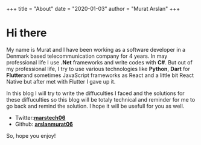 +++
title = "About"
date = "2020-01-03"
author = "Murat Arslan"
+++

# Hi there

My name is Murat and I have been working as a software developer in a Denmark based telecommunication company for 4 years. In may professional life I use **.Net** frameworks and write codes with **C#**. 
But out of my professional life, I try to use various technologies like **Python**, **Dart** for **Flutter**and sometimes JavaScript frameworks as React and a little bit React Native but after met with Flutter I gave up it.

In this blog I will try to write the diffuculties I faced and the solutions for these diffuculties so this blog will be totaly technical and reminder for me to go back and remind the solution. I hope it will be usefull for you as well.

- Twitter:[**marstech06**](https://twitter.com/marstech06)
- Github: [**arslanmurat06**](https://github.com/arslanmurat06)


So, hope you enjoy!
